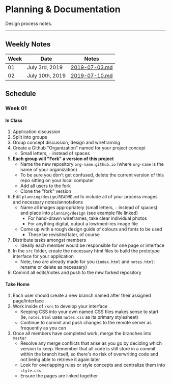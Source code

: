 # Planning & Documentation
Design process notes.

----

## Weekly Notes
| Week    | Date          | Notes |
| ------- | ------------- | ----- |
| 01 | July 3rd, 2019 | [2019-07-03.md](notes/2019-07-03.md) |
| 02 | July 10th, 2019 | [2019-07-10.md](notes/2019-07-10.md) |


## Schedule

### Week 01

#### In Class
1. Application discussion
2. Split into groups
3. Group concept discussion, design and wireframing
4. Create a Github "Organization" named for your project concept
     - Small letters, `-` instead of spaces
5. **Each group will "Fork" a version of this project**
     - Name the new repository `org-name.github.io` (where `org-name` is the name of your organization)
     - To be sure you don't get confused, delete the current version of this repo sitting on your local computer
     - Add all users to the fork
     - Clone the "fork" version
6. Edit `planning/design/README.md` to include all of your process images and necessary notes/annotations
     - Name all images appropriately (small letters, `-` instead of spaces) and place into `planning/design` (see example file linked)
         - For hand-drawn wireframes, take clear individual photos
         - For anything digital, output a low/med-res image file
     - Come up with a rough design guide of colours and fonts to be used
         - These be revisited later, of course
7. Distribute tasks amongst members
     - Ideally each member would be responsible for one page or interface
8. In the `src` folder, create the necessary html files to build the prototype interface for your application
     - Note, two are already made for you (`index.html` and `notes.html`; rename or delete as necessary)
9. Commit all edits/notes and push to the new forked repository

#### Take Home
1. Each user should create a new branch named after their assigned page/interface
2. Work inside of `/src` to develop your interface
     - Keeping CSS into your own named CSS files makes sense to start (ie, `notes.html` uses `notes.css` as its primary stylesheet)
     - Continue to commit and push changes to the remote server as frequently as you can
3. Once all members have completed work, merge the branches into `master`
     - Resolve any merge conflicts that arise as you go by deciding which version to keep. Remember that all code is still store in a commit within the branch itself, so there's no risk of overwriting code and not being able to retrieve it again later
     - Look for overlapping rules or style concepts and centralize them into `style.css`
     - Ensure the pages are linked together
